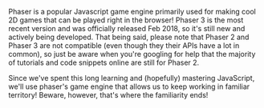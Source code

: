 Phaser is a popular Javascript game engine primarily used for making cool 2D games that can be played right in the browser! Phaser 3 is the most recent version and was officially released Feb 2018, so it's still new and actively being developed. That being said, please note that Phaser 2 and Phaser 3 are not compatible (even though they their APIs have a lot in common), so just be aware when you're googling for help that the majority of tutorials and code snippets online are still for Phaser 2.

Since we've spent this long learning and (hopefully) mastering JavaScript, we'll use phaser's game engine that allows us to keep working in familiar territory! Beware, however, that's where the familiarity ends!
